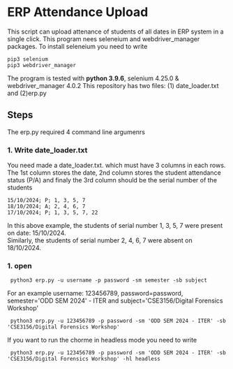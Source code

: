 # ERP Attendance Upload 
This script can upload attenance of students of all dates in ERP system in a single click. This program nees seleneium and webdriver_manager packages. To install seleneium you need to write
```
pip3 selenium
pip3 webdriver_manager
```
The program is tested with <b>python 3.9.6</b>, selenium 4.25.0 &
	webdriver_manager  4.0.2
This repository has two files: (1) date_loader.txt and (2)erp.py
## Steps
The erp.py required 4 command line argumenrs


### 1. Write date_loader.txt
You need made a date_loader.txt. which must have 3 columns in each rows. The 1st column stores the date, 2nd column stores the student attendance status (P/A) and finaly the 3rd column should be the serial number of the students
```
15/10/2024; P; 1, 3, 5, 7
18/10/2024; A; 2, 4, 6, 7
17/10/2024; P; 1, 3, 5, 7, 22
```
In this above example, the students of serial number 1, 3, 5, 7 were present on date: 15/10/2024.<br>
Similarly, the students of serial number 2, 4, 6, 7 were absent on 18/10/2024.

### 1. open
```
 python3 erp.py -u username -p password -sm semester -sb subject
```
For an example username: 123456789, password=password, semester='ODD SEM 2024' - ITER and subject='CSE3156/Digital Forensics Workshop'
```
 python3 erp.py -u 123456789 -p password -sm 'ODD SEM 2024 - ITER' -sb 'CSE3156/Digital Forensics Workshop'
```
If you want to run the chorme in headless mode you need to write
```
 python3 erp.py -u 123456789 -p password -sm 'ODD SEM 2024 - ITER' -sb 'CSE3156/Digital Forensics Workshop' -hl headless
```




